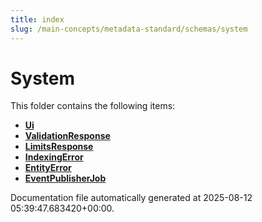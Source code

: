 ```yaml
---
title: index
slug: /main-concepts/metadata-standard/schemas/system
---
```


# System

This folder contains the following items:

- [**Ui**](/main-concepts/metadata-standard/schemas/system/ui)
- [**ValidationResponse**](/main-concepts/metadata-standard/schemas/system/validationresponse)
- [**LimitsResponse**](/main-concepts/metadata-standard/schemas/system/limitsresponse)
- [**IndexingError**](/main-concepts/metadata-standard/schemas/system/indexingerror)
- [**EntityError**](/main-concepts/metadata-standard/schemas/system/entityerror)
- [**EventPublisherJob**](/main-concepts/metadata-standard/schemas/system/eventpublisherjob)


Documentation file automatically generated at 2025-08-12 05:39:47.683420+00:00.
